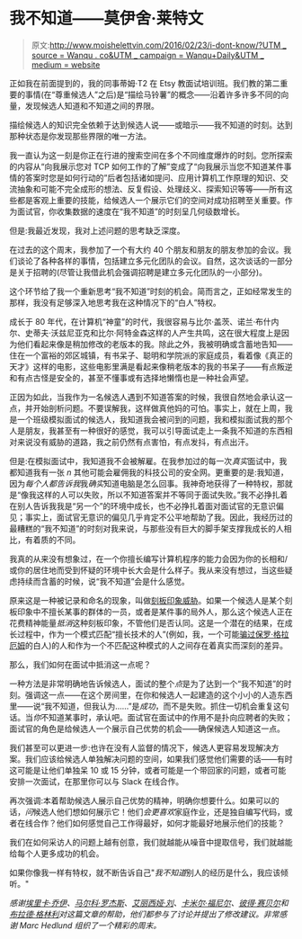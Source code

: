 # 我不知道——莫伊舍·莱特文

> 原文:[http://www.moishelettvin.com/2016/02/23/i-dont-know/?UTM _ source = Wanqu . co&UTM _ campaign = Wanqu+Daily&UTM _ medium = website](http://www.moishelettvin.com/2016/02/23/i-dont-know/?utm_source=wanqu.co&utm_campaign=Wanqu+Daily&utm_medium=website)

正如我在前面提到的，我的同事蒂姆·T2 在 Etsy 教面试培训班。我们教的第二重要的事情(在“尊重候选人”之后)是“描绘马铃薯”的概念——沿着许多许多不同的向量，发现候选人知道和不知道之间的界限。

描绘候选人的知识完全依赖于达到候选人说——或暗示——我不知道的时刻。达到那种状态是你发现那些界限的唯一方法。

我一直认为这一刻是你正在行进的搜索空间在多个不同维度爆炸的时刻。您所探索的内容从“向我展示您对 TCP 如何工作的了解”变成了“向我展示当您不知道某件事情的答案时您是如何行动的”后者包括诸如提问、应用计算机工作原理的知识、交流抽象和可能不完全成形的想法、反复假设、处理歧义、探索知识等等——所有这些都是客观上重要的技能，给候选人一个展示它们的空间对成功招聘至关重要。作为面试官，你收集数据的速度在“我不知道”的时刻呈几何级数增长。

但是:我最近发现，我对上述问题的思考缺乏深度。

在过去的这个周末，我参加了一个有大约 40 个朋友和朋友的朋友参加的会议。我们谈论了各种各样的事情，包括建立多元化团队的会议。自然，这次谈话的一部分是关于招聘的(尽管让我借此机会强调招聘是建立多元化团队的一小部分)。

这个环节给了我一个重新思考“我不知道”时刻的机会。简而言之，正如经常发生的那样，我没有足够深入地思考我在这种情况下的“白人”特权。

成长于 80 年代，在计算机“神童”的时代，我很容易与比尔·盖茨、诺兰·布什内尔、史蒂夫·沃兹尼亚克和比尔·阿特金森这样的人产生共鸣，这在很大程度上是因为他们看起来像是稍加修改的老版本的我。除此之外，我被明确或含蓄地告知——住在一个富裕的郊区城镇，有书呆子、聪明和学院派的家庭成员，看着像《真正的天才》这样的电影，这些电影里满是看起来像稍老版本的我的书呆子——有点叛逆和有点古怪是安全的，甚至不懂事或有选择地懒惰也是一种社会声望。

正因为如此，当我作为一名候选人遇到不知道答案的时候，我很自然地会承认这一点，并开始剖析问题。不要误解我，这样做真他妈的可怕。事实上，就在上周，我是一个班级模拟面试的候选人，我知道我会被问到的问题，我和模拟面试我的那个人是朋友，我甚至有一种很好的感觉，我可以引导面试走上一条我不知道的东西相对来说没有威胁的道路，我之前仍然有点害怕，有点发抖，有点出汗。

但是:在模拟面试中，我知道我不会被解雇。在我参加过的每一次*真实*面试中，我都知道我有一张 *n* 其他可能会雇佣我的科技公司的安全网。更重要的是:我知道，因为*每个人都告诉我*我*确实*知道电脑是怎么回事。我神奇地获得了一种特权，那就是“像我这样的人可以失败，所以不知道答案并不等同于面试失败。”我不必挣扎着在别人告诉我我是“另一个”的环境中成长，也不必挣扎着面对面试官的无意识偏见；事实上，面试官无意识的偏见几乎肯定不公平地帮助了我。因此，我经历过的最糟糕的“我不知道”的时刻对我来说，与那些没有巨大的脚手架支撑我成长的人相比，有着质的不同。

我真的从来没有想象过，在一个你擅长编写计算机程序的能力会因为你的长相和/或你的居住地而受到怀疑的环境中长大会是什么样子。我从来没有想过，当这些疑虑持续而含蓄的时候，说“我不知道”会是什么感觉。

原来这是一种被记录和命名的现象，叫做[刻板印象威胁](https://en.wikipedia.org/wiki/Stereotype_threat)。如果一个候选人是某个刻板印象中不擅长某事的群体的一员，或者是某件事的局外人，那么这个候选人正在花费精神能量*抵消*这种刻板印象，不管他们是否认同。这是一个潜在的结果，在成长过程中，作为一个模式匹配“擅长技术的人”(例如，我，一个可能[骗过保罗·格拉厄姆](http://www.bloomberg.com/bw/articles/2013-05-03/how-to-get-into-y-combinator-look-like-mark-zuckerberg)的白人)的人和作为一个不匹配这种模式的人之间存在着真实而深刻的差异。

那么，我们如何在面试中抵消这一点呢？

一种方法是非常明确地告诉候选人，面试的整个*点*是为了达到一个“我不知道”的时刻。强调这一点——在这个房间里，在你和候选人一起建造的这个小小的人造东西里——说“我不知道，但我认为……”是*成功*，而不是失败。抓住一切机会重复这句话。当*你*不知道某事时，承认吧。面试官在面试中的作用不是扑向应聘者的失败；面试官的角色是给候选人一个展示自己优势的机会——确保候选人知道这一点。

我们甚至可以更进一步:也许在没有人监督的情况下，候选人更容易发现解决方案。我们应该给候选人单独解决问题的空间，如果我们感觉他们需要的话——有时这可能是让他们单独呆 10 或 15 分钟，或者可能是一个带回家的问题，或者可能安排一次面试，在那里你可以与 Slack 在线合作。

再次强调:本着帮助候选人展示自己优势的精神，明确你想要什么。如果可以的话，*问*候选人他们想如何展示它！他们*会更喜欢*家庭作业，还是独自编写代码，或者在线合作？他们如何感觉自己工作得最好，如何才能最好地展示他们的技能？

我们在如何采访人的问题上越有创意，我们就越能从噪音中提取信号，我们就越能给每个人更多成功的机会。

如果你像我一样有特权，就不断告诉自己"*我不知道*别人的经历是什么，我应该倾听。"

*感谢[埃里卡·乔伊](https://twitter.com/ericajoy)、[马尔科·罗杰斯](https://twitter.com/polotek)、[艾丽西娅·刘](https://twitter.com/aliciatweet)、[卡米尔·福尼尔](https://twitter.com/skamille)、[彼得·赛贝尔](https://twitter.com/peterseibel)和[布拉德·格林利](https://twitter.com/bgreenlee)对这篇文章的帮助，他们都参与了讨论并提出了修改建议。非常感谢 Marc Hedlund 组织了一个精彩的周末。*